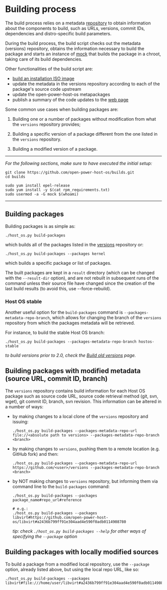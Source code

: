 # Building process

The build process relies on a metadata
[repository](https://github.com/open-power-host-os/versions) to obtain
information about the components to build, such as URLs, versions,
commit IDs, dependencies and distro-specific build parameters.

During the build process, the build script checks out the metadata
(versions) repository, obtains the information necessary to build the
package and starts an instance of
[mock](https://github.com/rpm-software-management/mock/wiki) that
builds the package in a chroot, taking care of its build dependencies.

Other functionalities of the build script are:

  - [build an installation ISO image](build_iso.md)
  - update the metadata in the versions repository according to each
   of the package's source code upstream
  - update the open-power-host-os metapackages
  - publish a summary of the code updates to the [web page](https://open-power-host-os.github.io)


Some common use cases when building packages are:

  1. Building one or a number of packages without modification from
  what the `versions` repository provides;

  1. Building a specific version of a package different from the one
    listed in the `versions` repository.

  1. Building a modified version of a package.

----
*For the following sections, make sure to have executed the initial setup:*

```
git clone https://github.com/open-power-host-os/builds.git
cd builds

sudo yum install epel-release
sudo yum install -y $(cat rpm_requirements.txt)
sudo usermod -a -G mock $(whoami)
```
----

## Building packages

Building packages is as simple as:

```
./host_os.py build-packages
```

which builds all of the packages listed in the
[versions](open-power-host-os/versions) repository or:

```
./host_os.py build-packages --packages kernel
```

which builds a specific package or list of packages.

The built packages are kept in a `result` directory (which can be
changed with the `--result-dir` option), and are not rebuilt in
subsequent runs of the command unless their source file have changed
since the creation of the last build results (to avoid this, use
--force-rebuild).

### Host OS stable

Another useful option for the `build-packages` command is
`--packages-metadata-repo-branch`, which allows for changing the branch
of the `versions` repository from which the packages metadata will be
retrieved.

For instance, to build the stable Host OS branch:

```
./host_os.py build-packages --packages-metadata-repo-branch hostos-stable
```

*to build versions prior to 2.0, check the [Build old
 versions](build_old_versions.md) page.*

<a name="specifying-metadata"></a>
## Building packages with modified metadata (source URL, commit ID, branch)

The `versions` repository contains build information for each Host OS
package such as source code URL, source code retrieval method (git,
svn, wget), git commit ID, branch, svn revision. This information can
be altered in a number of ways:

  - by making changes to a local clone of the `versions` repository and issuing:
    ```
    ./host_os.py build-packages --packages-metadata-repo-url file://<absolute path to versions> --packages-metadata-repo-branch <branch>
    ```

  - by making changes to `versions`, pushing them to a remote location (e.g. GitHub fork) and then:
    ```
    ./host_os.py build-packages --packages-metadata-repo-url https://github.com/<user>/versions --packages-metadata-repo-branch <branch>
    ```

  - by NOT making changes to `versions` repository, but informing them via command line to the `build-packages` command:
    ```
    ./host_os.py build-packages --packages package_name#repo_url#reference

    # e.g.:
    ./host_os.py build-packages --packages libvirt#https://github.com/open-power-host-os/libvirt#a2436b799ff91e304aad4e590f0adb0114908780
    ```

    *tip: check `./host_os.py build-packages --help` for other ways of specifying the `--package` option*


## Building packages with locally modified sources

To build a package from a modified local repository, use the
`--package` option, already listed above, but using the local repo
URL, like so:

```
./host_os.py build-packages --packages libvirt#file:///home/user/libvirt#a2436b799ff91e304aad4e590f0adb0114908780
```
